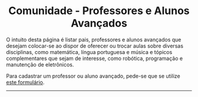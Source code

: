 <h1 align="center">Comunidade - Professores e Alunos Avançados</h1>

O intuito desta página é listar pais, professores e alunos avançados que desejam colocar-se ao dispor de oferecer ou trocar aulas sobre diversas disciplinas, como matemática, língua portuguesa e música e tópicos complementares que sejam de interesse, como robótica, programação e manutenção de eletrônicos.

Para cadastrar um professor ou aluno avançado, pede-se que se utilize [este formulário](https://forms.gle/jVDHTjJA5f95Viuz9).

---
